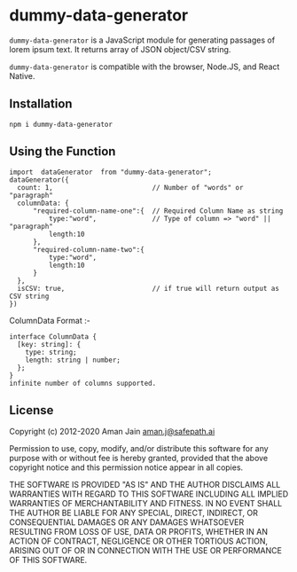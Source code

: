 # dummy-data-generator

`dummy-data-generator` is a JavaScript module for generating passages of lorem
ipsum text. It returns array of JSON object/CSV string.

`dummy-data-generator` is compatible with the browser, Node.JS, and React Native.

## Installation

```
npm i dummy-data-generator
```

## Using the Function
```
import  dataGenerator  from "dummy-data-generator";
dataGenerator({
  count: 1,                         // Number of "words" or "paragraph"
  columnData: {
      "required-column-name-one":{  // Required Column Name as string
          type:"word",              // Type of column => "word" || "paragraph"
          length:10
      },
      "required-column-name-two":{
          type:"word",
          length:10
      }
  },        
  isCSV: true,                      // if true will return output as CSV string
})
```
ColumnData Format :-
```
interface ColumnData {
  [key: string]: {
    type: string;
    length: string | number;
  };
}
infinite number of columns supported.
```
## License

Copyright (c) 2012-2020 Aman Jain <aman.j@safepath.ai> 

Permission to use, copy, modify, and/or distribute this software for any
purpose with or without fee is hereby granted, provided that the above
copyright notice and this permission notice appear in all copies.

THE SOFTWARE IS PROVIDED "AS IS" AND THE AUTHOR DISCLAIMS ALL WARRANTIES
WITH REGARD TO THIS SOFTWARE INCLUDING ALL IMPLIED WARRANTIES OF
MERCHANTABILITY AND FITNESS. IN NO EVENT SHALL THE AUTHOR BE LIABLE FOR
ANY SPECIAL, DIRECT, INDIRECT, OR CONSEQUENTIAL DAMAGES OR ANY DAMAGES
WHATSOEVER RESULTING FROM LOSS OF USE, DATA OR PROFITS, WHETHER IN AN
ACTION OF CONTRACT, NEGLIGENCE OR OTHER TORTIOUS ACTION, ARISING OUT OF
OR IN CONNECTION WITH THE USE OR PERFORMANCE OF THIS SOFTWARE.